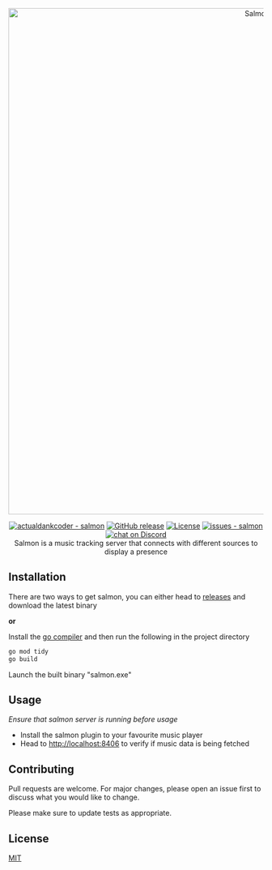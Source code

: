 <p align="center"><a href="https://github.com/actualdankcoder/salmon" target="_blank" rel="noopener noreferrer"><img width="1000" src="https://i.imgur.com/otKLIGl.png" alt="Salmon logo"></a></p>

<p align="center">
  <a href="https://github.com/actualdankcoder/salmon" title="Go to GitHub repo"><img src="https://img.shields.io/static/v1?label=actualdankcoder&message=salmon&color=blue&logo=github" alt="actualdankcoder - salmon"></a>
  <a href="https://github.com/actualdankcoder/salmon/releases/"><img src="https://img.shields.io/github/release/actualdankcoder/salmon?include_prereleases=&sort=semver&color=blue" alt="GitHub release"></a>
  <a href="#license"><img src="https://img.shields.io/badge/License-MIT-blue" alt="License"></a>
  <a href="https://github.com/actualdankcoder/salmon/issues"><img src="https://img.shields.io/github/issues/actualdankcoder/salmon" alt="issues - salmon"></a>
  <a href="https://discord.gg/2nRUM6auZM"><img src="https://img.shields.io/discord/932256432760426556?logo=discord"alt="chat on Discord"></a>
  <br/>
  Salmon is a music tracking server that connects with different sources to display a presence
</p>

## Installation

There are two ways to get salmon, you can either head to [releases](https://github.com/actualdankcoder/salmon/releases) and download the latest binary 

**or**

Install the [go compiler](https://go.dev/dl/) and then run the following in the project directory

```bash
go mod tidy
go build
```
Launch the built binary "salmon.exe"

## Usage

*Ensure that salmon server is running before usage*

- Install the salmon plugin to your favourite music player
- Head to [http://localhost:8406](https://localhost:8406) to verify if music data is being fetched

## Contributing
Pull requests are welcome. For major changes, please open an issue first to discuss what you would like to change.

Please make sure to update tests as appropriate.

## License
[MIT](https://choosealicense.com/licenses/mit/)
